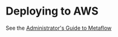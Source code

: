 # Deploying to AWS

See the [Administrator's Guide to Metaflow](https://outerbounds.com/docs/admin/)

